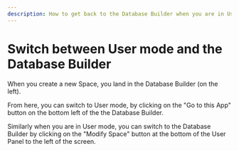 ```yaml
---
description: How to get back to the Database Builder when you are in User mode
---
```


# Switch between User mode and the Database Builder

When you create a new Space, you land in the Database Builder \(on the left\).

From here, you can switch to User mode, by clicking on the "Go to this App" button on the bottom left of the the Database Builder.

Similarly when you are in User mode, you can switch to the Database Builder by clicking on the "Modify Space" button at the bottom of the User Panel to the left of the screen.

